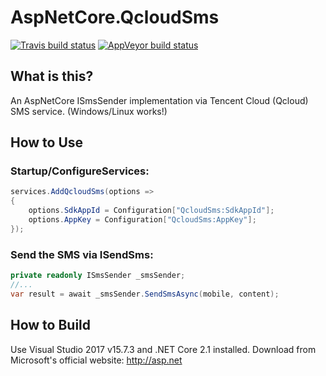 # AspNetCore.QcloudSms
[![Travis build status](https://img.shields.io/travis/myvas/AspNetCore.QcloudSms.svg?label=travis-ci&style=flat-square&branch=master)](https://travis-ci.org/myvas/AspNetCore.QcloudSms)
[![AppVeyor build status](https://img.shields.io/appveyor/ci/FrankH/AspNetCore-QcloudSms/master.svg?label=appveyor&style=flat-square)](https://ci.appveyor.com/project/FrankH/AspNetCore-QcloudSms)

## What is this?
An AspNetCore ISmsSender implementation via Tencent Cloud (Qcloud) SMS service. (Windows/Linux works!)

## How to Use
### Startup/ConfigureServices:
```csharp
services.AddQcloudSms(options =>
{
	options.SdkAppId = Configuration["QcloudSms:SdkAppId"];
	options.AppKey = Configuration["QcloudSms:AppKey"];
});
```

### Send the SMS via ISendSms:
```csharp
private readonly ISmsSender _smsSender;
//...
var result = await _smsSender.SendSmsAsync(mobile, content);
```

## How to Build
Use Visual Studio 2017 v15.7.3 and .NET Core 2.1 installed.
Download from Microsoft's official website: http://asp.net
